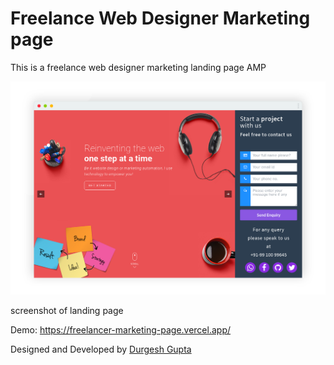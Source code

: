 # Freelance Web Designer Marketing page

This is a freelance web designer marketing landing page AMP

![freelancer-marketing-page.png](freelancer-marketing-page.png)

screenshot of landing page

Demo: https://freelancer-marketing-page.vercel.app/

Designed and Developed by [Durgesh Gupta](https://durgeshgupta.com)
